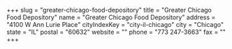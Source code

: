 +++
slug = "greater-chicago-food-depository"
title = "Greater Chicago Food Depository"
name = "Greater Chicago Food Depository"
address = "4100 W Ann Lurie Place"
cityIndexKey = "city-il-chicago"
city = "Chicago"
state = "IL"
postal = "60632"
website = ""
phone = "773 247-3663"
fax = ""
+++
